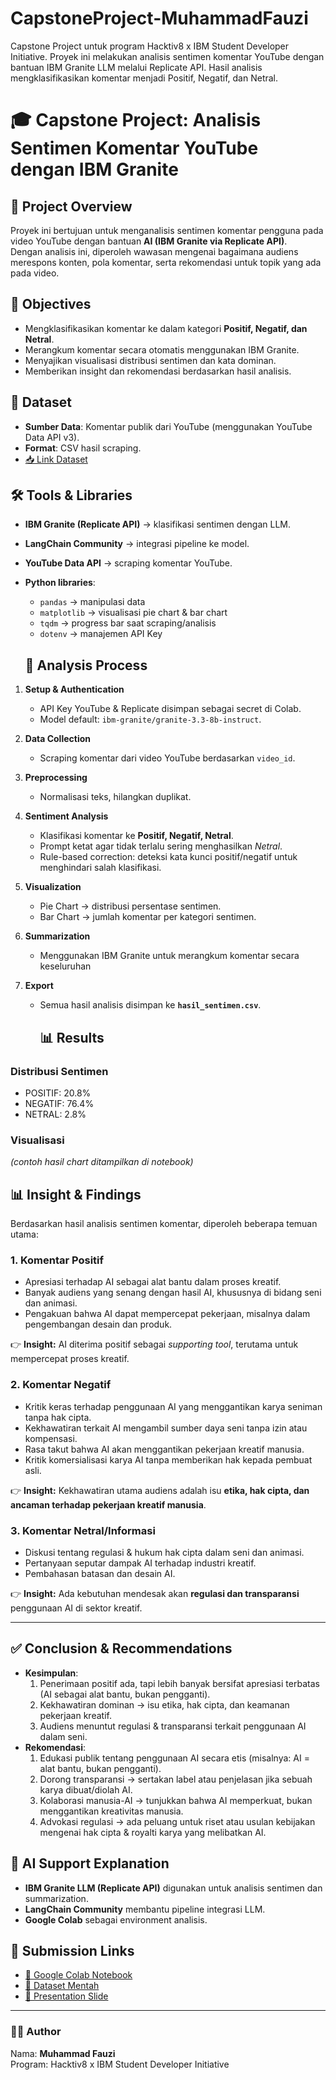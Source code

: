 # CapstoneProject-MuhammadFauzi
Capstone Project untuk program Hacktiv8 x IBM Student Developer Initiative. Proyek ini melakukan analisis sentimen komentar YouTube dengan bantuan IBM Granite LLM melalui Replicate API. Hasil analisis mengklasifikasikan komentar menjadi Positif, Negatif, dan Netral.

# 🎓 Capstone Project: Analisis Sentimen Komentar YouTube dengan IBM Granite

## 📌 Project Overview
Proyek ini bertujuan untuk menganalisis sentimen komentar pengguna pada video YouTube dengan bantuan **AI (IBM Granite via Replicate API)**.  
Dengan analisis ini, diperoleh wawasan mengenai bagaimana audiens merespons konten, pola komentar, serta rekomendasi untuk topik yang ada pada video.

## 🎯 Objectives
- Mengklasifikasikan komentar ke dalam kategori **Positif, Negatif, dan Netral**.  
- Merangkum komentar secara otomatis menggunakan IBM Granite.  
- Menyajikan visualisasi distribusi sentimen dan kata dominan.  
- Memberikan insight dan rekomendasi berdasarkan hasil analisis.  

## 📂 Dataset
- **Sumber Data**: Komentar publik dari YouTube (menggunakan YouTube Data API v3).  
- **Format**: CSV hasil scraping.  
- [📥 Link Dataset](https://docs.google.com/spreadsheets/d/1InwLGW_5STHxXLpmn4VV8_vFNLhTaFkDr7JMbim_ZVQ/edit?usp=sharing)

## 🛠️ Tools & Libraries
- **IBM Granite (Replicate API)** → klasifikasi sentimen dengan LLM.  
- **LangChain Community** → integrasi pipeline ke model.  
- **YouTube Data API** → scraping komentar YouTube.  
- **Python libraries**:  
  - `pandas` → manipulasi data  
  - `matplotlib` → visualisasi pie chart & bar chart  
  - `tqdm` → progress bar saat scraping/analisis  
  - `dotenv` → manajemen API Key  
 
  ## 🔎 Analysis Process
1. **Setup & Authentication**  
   - API Key YouTube & Replicate disimpan sebagai secret di Colab.  
   - Model default: `ibm-granite/granite-3.3-8b-instruct`.  

2. **Data Collection**  
   - Scraping komentar dari video YouTube berdasarkan `video_id`.  

3. **Preprocessing**  
   - Normalisasi teks, hilangkan duplikat.  

4. **Sentiment Analysis**  
   - Klasifikasi komentar ke **Positif, Negatif, Netral**.  
   - Prompt ketat agar tidak terlalu sering menghasilkan *Netral*.  
   - Rule-based correction: deteksi kata kunci positif/negatif untuk menghindari salah klasifikasi.  

5. **Visualization**  
   - Pie Chart → distribusi persentase sentimen.  
   - Bar Chart → jumlah komentar per kategori sentimen.
  
6. **Summarization**
   - Menggunakan IBM Granite untuk merangkum komentar secara keseluruhan
7. **Export**  
   - Semua hasil analisis disimpan ke **`hasil_sentimen.csv`**.

     ## 📊 Results
### Distribusi Sentimen
- POSITIF: 20.8%  
- NEGATIF: 76.4%  
- NETRAL: 2.8%  

### Visualisasi
*(contoh hasil chart ditampilkan di notebook)*

## 📊 Insight & Findings

Berdasarkan hasil analisis sentimen komentar, diperoleh beberapa temuan utama:

### 1. Komentar Positif
- Apresiasi terhadap AI sebagai alat bantu dalam proses kreatif.  
- Banyak audiens yang senang dengan hasil AI, khususnya di bidang seni dan animasi.  
- Pengakuan bahwa AI dapat mempercepat pekerjaan, misalnya dalam pengembangan desain dan produk.  

👉 **Insight:** AI diterima positif sebagai *supporting tool*, terutama untuk mempercepat proses kreatif.

### 2. Komentar Negatif
- Kritik keras terhadap penggunaan AI yang menggantikan karya seniman tanpa hak cipta.  
- Kekhawatiran terkait AI mengambil sumber daya seni tanpa izin atau kompensasi.  
- Rasa takut bahwa AI akan menggantikan pekerjaan kreatif manusia.  
- Kritik komersialisasi karya AI tanpa memberikan hak kepada pembuat asli.  

👉 **Insight:** Kekhawatiran utama audiens adalah isu **etika, hak cipta, dan ancaman terhadap pekerjaan kreatif manusia**.

### 3. Komentar Netral/Informasi
- Diskusi tentang regulasi & hukum hak cipta dalam seni dan animasi.  
- Pertanyaan seputar dampak AI terhadap industri kreatif.  
- Pembahasan batasan dan desain AI.  

👉 **Insight:** Ada kebutuhan mendesak akan **regulasi dan transparansi** penggunaan AI di sektor kreatif.

---

## ✅ Conclusion & Recommendations
- **Kesimpulan**: 
  1.  Penerimaan positif ada, tapi lebih banyak bersifat apresiasi terbatas (AI sebagai alat bantu, bukan pengganti).
  2.  Kekhawatiran dominan → isu etika, hak cipta, dan keamanan pekerjaan kreatif.
  3.  Audiens menuntut regulasi & transparansi terkait penggunaan AI dalam seni.
- **Rekomendasi**:  
  1. Edukasi publik tentang penggunaan AI secara etis (misalnya: AI = alat bantu, bukan pengganti).
  2. Dorong transparansi → sertakan label atau penjelasan jika sebuah karya dibuat/diolah AI.
  3. Kolaborasi manusia-AI → tunjukkan bahwa AI memperkuat, bukan menggantikan kreativitas manusia.
  4. Advokasi regulasi → ada peluang untuk riset atau usulan kebijakan mengenai hak cipta & royalti karya yang melibatkan AI.
 
## 🤖 AI Support Explanation
- **IBM Granite LLM (Replicate API)** digunakan untuk analisis sentimen dan summarization.  
- **LangChain Community** membantu pipeline integrasi LLM.  
- **Google Colab** sebagai environment analisis.

## 📎 Submission Links
- [📓 Google Colab Notebook]([./CapstoneProject_MuhammadFauzi_Final.ipynb](https://colab.research.google.com/drive/1VSD5ppiQMqcxddM0Tq2biMZL_LqSdOU1?usp=sharing))  
- [📂 Dataset Mentah](https://docs.google.com/spreadsheets/d/1InwLGW_5STHxXLpmn4VV8_vFNLhTaFkDr7JMbim_ZVQ/edit?usp=sharing)  
- [📑 Presentation Slide](https://drive.google.com/file/d/1Miojwa7pei8YB7wA1FU_V4fgjbFplwQR/view?usp=sharing)

---

### 👨‍💻 Author
Nama: **Muhammad Fauzi**  
Program: Hacktiv8 x IBM Student Developer Initiative    
